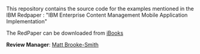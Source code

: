 This repository contains the source code for the examples mentioned in the IBM Redpaper : 
"IBM Enterprise Content Management Mobile Application Implementation"

The RedPaper can be downloaded from [iBooks](https://itun.es/gb/Mm0g_.l)


**Review Manager**: [Matt Brooke-Smith](mailto:matt@futureworkshops.com)
